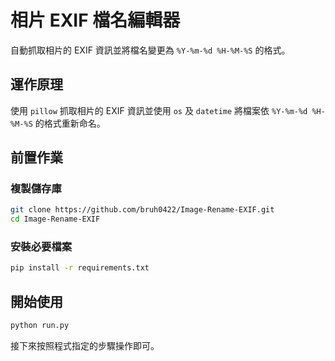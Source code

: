 # 相片 EXIF 檔名編輯器
自動抓取相片的 EXIF 資訊並將檔名變更為 `%Y-%m-%d %H-%M-%S` 的格式。

## 運作原理
使用 `pillow` 抓取相片的 EXIF 資訊並使用 `os` 及 `datetime` 將檔案依 `%Y-%m-%d %H-%M-%S` 的格式重新命名。

## 前置作業
### 複製儲存庫
```bash
git clone https://github.com/bruh0422/Image-Rename-EXIF.git
cd Image-Rename-EXIF
```

### 安裝必要檔案
```bash
pip install -r requirements.txt
```

## 開始使用
```bash
python run.py
```
接下來按照程式指定的步驟操作即可。
